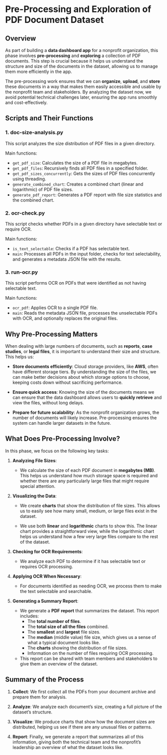 # Pre-Processing and Exploration of PDF Document Dataset

## Overview

As part of building a **data dashboard app** for a nonprofit organization, this phase involves **pre-processing** and **exploring** a collection of PDF documents. This step is crucial because it helps us understand the structure and size of the documents in the dataset, allowing us to manage them more efficiently in the app.

The pre-processing work ensures that we can **organize**, **upload**, and **store** these documents in a way that makes them easily accessible and usable by the nonprofit team and stakeholders. By analyzing the dataset now, we avoid potential technical challenges later, ensuring the app runs smoothly and cost-effectively.

## Scripts and Their Functions

### 1. doc-size-analysis.py

This script analyzes the size distribution of PDF files in a given directory.

Main functions:
- `get_pdf_size`: Calculates the size of a PDF file in megabytes.
- `get_pdf_files`: Recursively finds all PDF files in a specified folder.
- `get_pdf_sizes_concurrently`: Gets the sizes of PDF files concurrently using threading.
- `generate_combined_chart`: Creates a combined chart (linear and logarithmic) of PDF file sizes.
- `generate_pdf_report`: Generates a PDF report with file size statistics and the combined chart.

### 2. ocr-check.py

This script checks whether PDFs in a given directory have selectable text or require OCR.

Main functions:
- `is_text_selectable`: Checks if a PDF has selectable text.
- `main`: Processes all PDFs in the input folder, checks for text selectability, and generates a metadata JSON file with the results.

### 3. run-ocr.py

This script performs OCR on PDFs that were identified as not having selectable text.

Main functions:
- `ocr_pdf`: Applies OCR to a single PDF file.
- `main`: Reads the metadata JSON file, processes the unselectable PDFs with OCR, and optionally replaces the original files.

## Why Pre-Processing Matters

When dealing with large numbers of documents, such as **reports**, **case studies**, or **legal files**, it is important to understand their size and structure. This helps us:

- **Store documents efficiently**: Cloud storage providers, like **AWS**, often have different storage tiers. By understanding the size of the files, we can make better decisions about which storage options to choose, keeping costs down without sacrificing performance.
  
- **Ensure quick access**: Knowing the size of the documents means we can ensure that the data dashboard allows users to **quickly retrieve** and view the files, without long delays.

- **Prepare for future scalability**: As the nonprofit organization grows, the number of documents will likely increase. Pre-processing ensures the system can handle larger datasets in the future.

## What Does Pre-Processing Involve?

In this phase, we focus on the following key tasks:

1. **Analyzing File Sizes**:
   - We calculate the size of each PDF document in **megabytes (MB)**. This helps us understand how much storage space is required and whether there are any particularly large files that might require special attention.
   
2. **Visualizing the Data**:
   - We create **charts** that show the distribution of file sizes. This allows us to easily see how many small, medium, or large files exist in the dataset.
   
   - We use both **linear** and **logarithmic** charts to show this. The linear chart provides a straightforward view, while the logarithmic chart helps us understand how a few very large files compare to the rest of the dataset.
   
3. **Checking for OCR Requirements**:
   - We analyze each PDF to determine if it has selectable text or requires OCR processing.
   
4. **Applying OCR When Necessary**:
   - For documents identified as needing OCR, we process them to make the text selectable and searchable.

5. **Generating a Summary Report**:
   - We generate a **PDF report** that summarizes the dataset. This report includes:
     - The **total number of files**.
     - The **total size of all the files** combined.
     - The **smallest** and **largest** file sizes.
     - The **median** (middle value) file size, which gives us a sense of what a typical document looks like.
     - The **charts** showing the distribution of file sizes.
     - Information on the number of files requiring OCR processing.
   - This report can be shared with team members and stakeholders to give them an overview of the dataset.

## Summary of the Process

1. **Collect**: We first collect all the PDFs from your document archive and prepare them for analysis.
   
2. **Analyze**: We analyze each document’s size, creating a full picture of the dataset’s structure.

3. **Visualize**: We produce charts that show how the document sizes are distributed, helping us see if there are any unusual files or patterns.

4. **Report**: Finally, we generate a report that summarizes all of this information, giving both the technical team and the nonprofit’s leadership an overview of what the dataset looks like.

